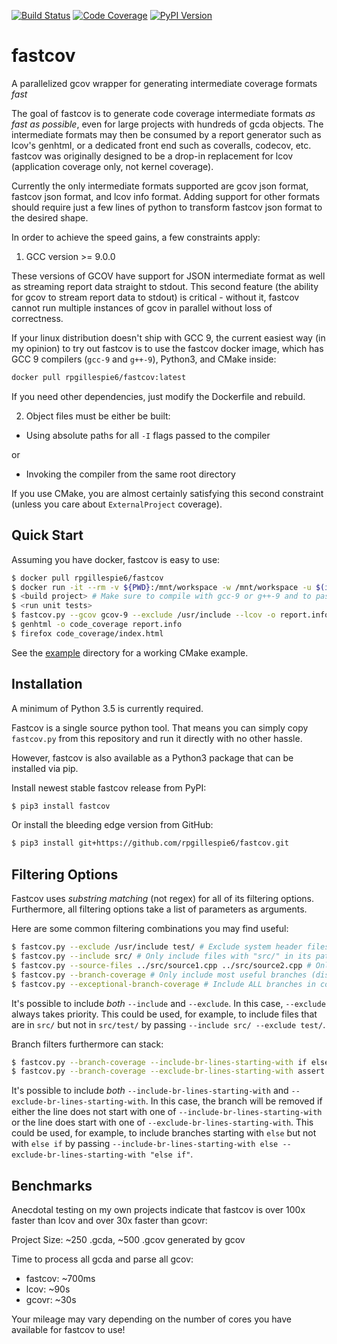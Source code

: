 [![Build Status](https://travis-ci.com/RPGillespie6/fastcov.svg?branch=master)](https://travis-ci.com/RPGillespie6/fastcov)
[![Code Coverage](https://img.shields.io/codecov/c/github/rpgillespie6/fastcov.svg)](https://codecov.io/gh/RPGillespie6/fastcov)
[![PyPI Version](https://img.shields.io/pypi/v/fastcov.svg)](https://pypi.org/project/fastcov/)
<!-- # SPDX-License-Identifier: MIT -->

# fastcov
A parallelized gcov wrapper for generating intermediate coverage formats *fast*

The goal of fastcov is to generate code coverage intermediate formats *as fast as possible*, even for large projects with hundreds of gcda objects. The intermediate formats may then be consumed by a report generator such as lcov's genhtml, or a dedicated front end such as coveralls, codecov, etc. fastcov was originally designed to be a drop-in replacement for lcov (application coverage only, not kernel coverage).

Currently the only intermediate formats supported are gcov json format, fastcov json format, and lcov info format. Adding support for other formats should require just a few lines of python to transform fastcov json format to the desired shape.

In order to achieve the speed gains, a few constraints apply:

1. GCC version >= 9.0.0

These versions of GCOV have support for JSON intermediate format as well as streaming report data straight to stdout. This second feature (the ability for gcov to stream report data to stdout) is critical - without it, fastcov cannot run multiple instances of gcov in parallel without loss of correctness.

If your linux distribution doesn't ship with GCC 9, the current easiest way (in my opinion) to try out fastcov is to use the fastcov docker image, which has GCC 9 compilers (`gcc-9` and `g++-9`), Python3, and CMake inside:

```bash
docker pull rpgillespie6/fastcov:latest
```

If you need other dependencies, just modify the Dockerfile and rebuild.

2. Object files must be either be built:

- Using absolute paths for all `-I` flags passed to the compiler

or

- Invoking the compiler from the same root directory

If you use CMake, you are almost certainly satisfying this second constraint (unless you care about `ExternalProject` coverage).

## Quick Start

Assuming you have docker, fastcov is easy to use:

```bash
$ docker pull rpgillespie6/fastcov
$ docker run -it --rm -v ${PWD}:/mnt/workspace -w /mnt/workspace -u $(id -u ${USER}):$(id -g ${USER}) rpgillespie6/fastcov
$ <build project> # Make sure to compile with gcc-9 or g++-9 and to pass "-g -O0 -fprofile-arcs -ftest-coverage" to all gcc/g++ statements
$ <run unit tests>
$ fastcov.py --gcov gcov-9 --exclude /usr/include --lcov -o report.info
$ genhtml -o code_coverage report.info
$ firefox code_coverage/index.html
```

See the [example](example/) directory for a working CMake example.

## Installation

A minimum of Python 3.5 is currently required.

Fastcov is a single source python tool. That means you can simply copy `fastcov.py` from this repository and run it directly with no other hassle.

However, fastcov is also available as a Python3 package that can be installed via pip.

Install newest stable fastcov release from PyPI:

```bash
$ pip3 install fastcov
```

Or install the bleeding edge version from GitHub:

```bash
$ pip3 install git+https://github.com/rpgillespie6/fastcov.git
```

## Filtering Options

Fastcov uses *substring matching* (not regex) for all of its filtering options. Furthermore, all filtering options take a list of parameters as arguments.

Here are some common filtering combinations you may find useful:

```bash
$ fastcov.py --exclude /usr/include test/ # Exclude system header files and test files from final report
$ fastcov.py --include src/ # Only include files with "src/" in its path in the final report
$ fastcov.py --source-files ../src/source1.cpp ../src/source2.cpp # Only include exactly ../src/source1.cpp and ../src/source2.cpp in the final report
$ fastcov.py --branch-coverage # Only include most useful branches (discards exceptional branches and initializer list branches)
$ fastcov.py --exceptional-branch-coverage # Include ALL branches in coverage report
```

It's possible to include *both* `--include` and `--exclude`. In this case, `--exclude` always takes priority. This could be used, for example, to include files that are in `src/` but not in `src/test/` by passing `--include src/ --exclude test/`.

Branch filters furthermore can stack:

```bash
$ fastcov.py --branch-coverage --include-br-lines-starting-with if else       # Only include branch coverage for lines starting with "if" or "else"
$ fastcov.py --branch-coverage --exclude-br-lines-starting-with assert ASSERT # Don't include coverage for lines starting with "assert" or "ASSERT"
```

It's possible to include *both* `--include-br-lines-starting-with` and `--exclude-br-lines-starting-with`. In this case, the branch will be removed if either the line does not start with one of `--include-br-lines-starting-with` or the line does start with one of `--exclude-br-lines-starting-with`. This could be used, for example, to include branches starting with `else` but not with `else if` by passing `--include-br-lines-starting-with else --exclude-br-lines-starting-with "else if"`.

## Benchmarks

Anecdotal testing on my own projects indicate that fastcov is over 100x faster than lcov and over 30x faster than gcovr:

Project Size: ~250 .gcda, ~500 .gcov generated by gcov

Time to process all gcda and parse all gcov:

- fastcov: ~700ms
- lcov:    ~90s
- gcovr:   ~30s

Your mileage may vary depending on the number of cores you have available for fastcov to use!
